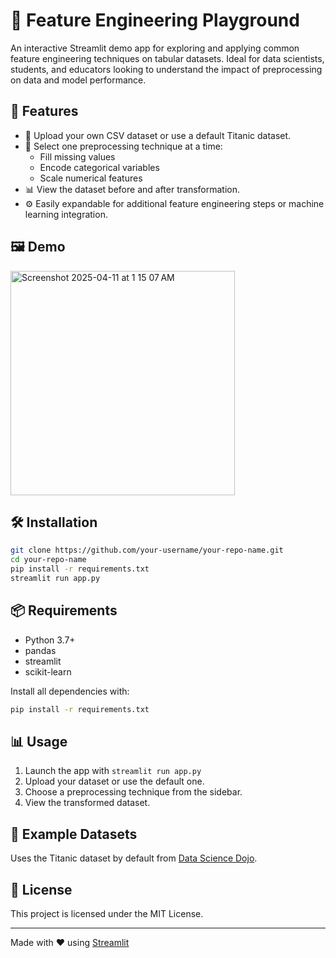 # 🧠 Feature Engineering Playground

An interactive Streamlit demo app for exploring and applying common feature engineering techniques on tabular datasets. Ideal for data scientists, students, and educators looking to understand the impact of preprocessing on data and model performance.

## 🚀 Features

- 📁 Upload your own CSV dataset or use a default Titanic dataset.
- 🧹 Select one preprocessing technique at a time:
  - Fill missing values
  - Encode categorical variables
  - Scale numerical features
- 📊 View the dataset before and after transformation.
- ⚙️ Easily expandable for additional feature engineering steps or machine learning integration.

## 🖼️ Demo

<img width="359" alt="Screenshot 2025-04-11 at 1 15 07 AM" src="https://github.com/user-attachments/assets/8c1f38a4-6c45-4035-9b90-f90a5ce0dd74" />


## 🛠️ Installation

```bash
git clone https://github.com/your-username/your-repo-name.git
cd your-repo-name
pip install -r requirements.txt
streamlit run app.py
```

## 📦 Requirements

- Python 3.7+
- pandas
- streamlit
- scikit-learn

Install all dependencies with:

```bash
pip install -r requirements.txt
```

## 📊 Usage

1. Launch the app with `streamlit run app.py`
2. Upload your dataset or use the default one.
3. Choose a preprocessing technique from the sidebar.
4. View the transformed dataset.

## 🧪 Example Datasets

Uses the Titanic dataset by default from [Data Science Dojo](https://github.com/datasciencedojo/datasets).

## 📄 License

This project is licensed under the MIT License.

---

Made with ❤️ using [Streamlit](https://streamlit.io/)

